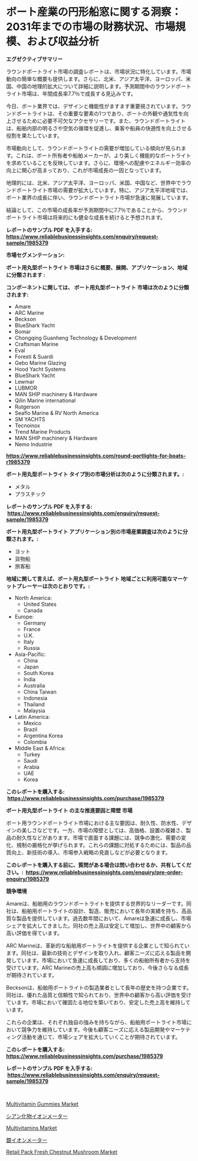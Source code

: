 <p><h1>ボート産業の円形船窓に関する洞察：2031年までの市場の財務状況、市場規模、および収益分析</h1></p><p><strong>エグゼクティブサマリー</strong></p>
<p><p>ラウンドポートライト市場の調査レポートは、市場状況に特化しています。市場動向の簡単な概要も提供します。さらに、北米、アジア太平洋、ヨーロッパ、米国、中国の地理的拡大について詳細に説明します。予測期間中のラウンドポートライト市場は、年間成長率7.7％で成長する見込みです。</p><p>今日、ボート業界では、デザインと機能性がますます重要視されています。ラウンドポートライトは、その重要な要素の1つであり、ボートの外観や通気性を向上させるために必要不可欠なアクセサリーです。また、ラウンドポートライトは、船舶内部の明るさや空気の循環を促進し、乗客や船員の快適性を向上させる役割を果たしています。</p><p>市場動向として、ラウンドポートライトの需要が増加している傾向が見られます。これは、ボート所有者や船舶メーカーが、より美しく機能的なポートライトを求めていることを反映しています。さらに、環境への配慮やエネルギー効率の向上に関心が高まっており、これが市場成長の一因となっています。</p><p>地理的には、北米、アジア太平洋、ヨーロッパ、米国、中国など、世界中でラウンドポートライト市場の需要が拡大しています。特に、アジア太平洋地域では、ボート業界の成長に伴い、ラウンドポートライト市場が急速に発展しています。</p><p>結論として、この市場の成長率が予測期間中に7.7％であることから、ラウンドポートライト市場は将来的にも健全な成長を続けると予想されます。</p></p>
<p><strong>レポートのサンプル PDF を入手する: <a href="https://www.reliablebusinessinsights.com/enquiry/request-sample/1985379">https://www.reliablebusinessinsights.com/enquiry/request-sample/1985379</a></strong></p>
<p><strong>市場セグメンテーション:</strong></p>
<p><strong> ボート用丸型ポートライト 市場はさらに概要、展開、アプリケーション、地域に分類されます :</strong></p>
<p><strong>コンポーネントに関しては、 ボート用丸型ポートライト 市場は次のように分類されます: &nbsp;</strong></p>
<p><ul><li>Amare</li><li>ARC Marine</li><li>Beckson</li><li>BlueShark Yacht</li><li>Bomar</li><li>Chongqing Guanheng Technology & Development</li><li>Craftsman Marine</li><li>Eval</li><li>Foresti & Suardi</li><li>Gebo Marine Glazing</li><li>Hood Yacht Systems</li><li>BlueShark Yacht</li><li>Lewmar</li><li>LUBMOR</li><li>MAN SHIP machinery & Hardware</li><li>Qilin Marine international</li><li>Rutgerson</li><li>Seaflo Marine & RV North America</li><li>SM YACHTS</li><li>Tecnoinox</li><li>Trend Marine Products</li><li>MAN SHIP machinery & Hardware</li><li>Nemo Industrie</li></ul></p>
<p><strong><a href="https://www.reliablebusinessinsights.com/round-portlights-for-boats-r1985379">https://www.reliablebusinessinsights.com/round-portlights-for-boats-r1985379</a></strong></p>
<p><strong> ボート用丸型ポートライト タイプ別の市場分析は次のように分類されます。:</strong></p>
<p><ul><li>メタル</li><li>プラスチック</li></ul></p>
<p><strong>レポートのサンプル PDF を入手する: &nbsp;<a href="https://www.reliablebusinessinsights.com/enquiry/request-sample/1985379">https://www.reliablebusinessinsights.com/enquiry/request-sample/1985379</a></strong></p>
<p><strong> ボート用丸型ポートライト アプリケーション別の市場産業調査は次のように分類されます。:</strong></p>
<p><ul><li>ヨット</li><li>貨物船</li><li>旅客船</li></ul></p>
<p><strong>地域に関して言えば、ボート用丸型ポートライト 地域ごとに利用可能なマーケットプレーヤーは次のとおりです。:</strong></p>
<p><ul>
    <li>
        North America:
        <ul>
            <li>United States</li>
            <li>Canada</li>
        </ul>
    </li>
    <li>
        Europe:
        <ul>
            <li>Germany</li>
            <li>France</li>
            <li>U.K.</li>
            <li>Italy</li>
            <li>Russia</li>
        </ul>
    </li>
    <li>
        Asia-Pacific:
        <ul>
            <li>China</li>
            <li>Japan</li>
            <li>South Korea</li>
            <li>India</li>
            <li>Australia</li>
            <li>China Taiwan</li>
            <li>Indonesia</li>
            <li>Thailand</li>
            <li>Malaysia</li>
        </ul>
    </li>
    <li>
        Latin America:
        <ul>
            <li>Mexico</li>
            <li>Brazil</li>
            <li>Argentina Korea</li>
            <li>Colombia</li>
        </ul>
    </li>
    <li>
        Middle East & Africa:
        <ul>
            <li>Turkey</li>
            <li>Saudi</li>
            <li>Arabia</li>
            <li>UAE</li>
            <li>Korea</li>
        </ul>
    </li>
    </ul></p>
<p><strong>このレポートを購入する: &nbsp;<a href="https://www.reliablebusinessinsights.com/purchase/1985379">https://www.reliablebusinessinsights.com/purchase/1985379</a></strong></p>
<p><strong>ボート用丸型ポートライト の主な推進要因と障壁 市場</strong></p>
<p><p>ボート用ラウンドポートライト市場における主な要因は、耐久性、防水性、デザインの美しさなどです。一方、市場の障壁としては、高価格、設置の複雑さ、製品の耐久性などがあります。市場で直面する課題には、競争の激化、需要の変化、規制の厳格化が挙げられます。これらの課題に対処するためには、製品の品質向上、新技術の導入、市場参入戦略の見直しなどが必要となります。</p></p>
<p><strong>このレポートを購入する前に、質問がある場合は問い合わせるか、共有してください。:&nbsp; <a href="https://www.reliablebusinessinsights.com/enquiry/pre-order-enquiry/1985379">https://www.reliablebusinessinsights.com/enquiry/pre-order-enquiry/1985379</a></strong></p>
<p><strong>競争環境</strong></p>
<p><p>Amareは、船舶用のラウンドポートライトを提供する世界的なリーダーです。同社は、船舶用ポートライトの設計、製造、販売において長年の実績を持ち、高品質な製品を提供しています。過去数年間において、Amareは急速に成長し、市場シェアを拡大してきました。同社の売上高は安定して増加し、世界中の顧客から高い評価を得ています。</p><p>ARC Marineは、革新的な船舶用ポートライトを提供する企業として知られています。同社は、最新の技術とデザインを取り入れ、顧客ニーズに応える製品を開発しています。市場において急速に成長しており、多くの船舶所有者から支持を受けています。ARC Marineの売上高も順調に増加しており、今後さらなる成長が期待されています。</p><p>Becksonは、船舶用ポートライトの製造業者として長年の歴史を持つ企業です。同社は、優れた品質と信頼性で知られており、世界中の顧客から高い評価を受けています。市場において確固たる地位を築いており、安定した売上高を維持しています。</p><p>これらの企業は、それぞれ独自の強みを持ちながら、船舶用ポートライト市場において競争力を維持しています。今後も顧客ニーズに応える製品開発やマーケティング活動を通じて、市場シェアを拡大していくことが期待されています。</p></p>
<p><strong>このレポートを購入する: &nbsp; <a href="https://www.reliablebusinessinsights.com/purchase/1985379">https://www.reliablebusinessinsights.com/purchase/1985379</a></strong></p>
<p><strong>レポートのサンプル PDF を入手する: &nbsp;<a href="https://www.reliablebusinessinsights.com/enquiry/request-sample/1985379">https://www.reliablebusinessinsights.com/enquiry/request-sample/1985379</a></strong><strong></strong></p>
<p>&nbsp;</p>
<p><p><a href="https://github.com/tamvrosiya/Market-Research-Report-List-4/blob/main/multivitamin-gummies-market.md">Multivitamin Gummies Market</a></p><p><a href="https://github.com/roulaayoub-saad/Market-Research-Report-List-1/blob/main/5086271117579.md">シアン化物イオンメーター</a></p><p><a href="https://github.com/pizolina/Market-Research-Report-List-5/blob/main/multivitamins-market.md">Multivitamins Market</a></p><p><a href="https://github.com/schmahlson/Market-Research-Report-List-2/blob/main/6710969117580.md">銀イオンメーター</a></p><p><a href="https://issuu.com/reportprime-2/docs/retail-pack-fresh-chestnut-mushroom-market-size-20">Retail Pack Fresh Chestnut Mushroom Market</a></p></p>